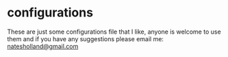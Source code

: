 configurations
==============

These are just some configurations file that I like, anyone is welcome to use them and if you have any suggestions please email me: natesholland@gmail.com
